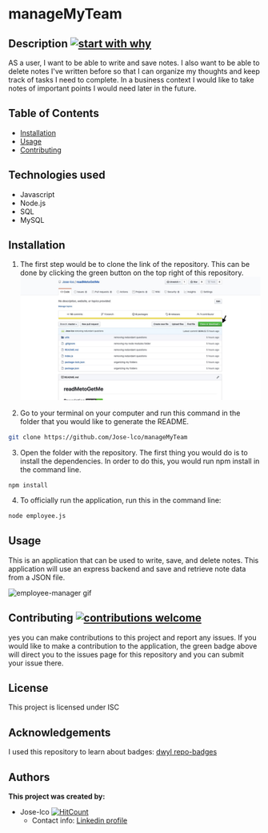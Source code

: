 # manageMyTeam
## Description [![start with why](https://img.shields.io/badge/start%20with-why%3F-brightgreen.svg?style=flat)](http://www.ted.com/talks/simon_sinek_how_great_leaders_inspire_action)

AS a user, I want to be able to write and save notes. I also want to be able to delete notes I've written before so that I can organize my thoughts and keep track of tasks I need to complete. In a business context I would like to take notes of important points I would need later in the future.

## Table of Contents

* [Installation](#installation)
* [Usage](#usage)
* [Contributing](#contributing)

## Technologies used

* Javascript
* Node.js
* SQL
* MySQL 

## Installation

1. The first step would be to clone the link of the repository. This can be done by clicking the green button on the top right of this repository.
![Clone the repository](./Assets/672C1BBD-7724-43D3-8E25-5BF73B2D068E_1_105_c.jpeg)

2. Go to your terminal on your computer and run this command in the folder that you would like to generate the README.
```bash
git clone https://github.com/Jose-lco/manageMyTeam
```
3. Open the folder with the repository. The first thing you would do is to install the dependencies. In order to do this, you would run npm install in the command line.
```
npm install 
``` 
4. To officially run the application, run this in the command line:
```bash
node employee.js
```
## Usage

This is an application that can be used to write, save, and delete notes. This application will use an express backend and save and retrieve note data from a JSON file.

 ![employee-manager gif](./Assets/employeeManager.gif)

## Contributing [![contributions welcome](https://img.shields.io/badge/contributions-welcome-brightgreen.svg?style=flat)](https://github.com/Jose-lco/undefined/issues)

yes you can make contributions to this project and report any issues. If you would like to make a contribution to the application, the green badge above will direct you to the issues page for this repository and you can submit your issue there.

## License

This project is licensed under ISC

## Acknowledgements
I used this repository to learn about badges: 
[dwyl repo-badges](https://github.com/dwyl/repo-badges)

## Authors

**This project was created by:**
* Jose-lco [![HitCount](http://hits.dwyl.com/Jose-lco/manageMyTeam.svg)](http://hits.dwyl.com/Jose-lco/manageMyTeam)
  * Contact info: [Linkedin profile](www.linkedin.com/in/josephine-ndungu-a0a441160)
